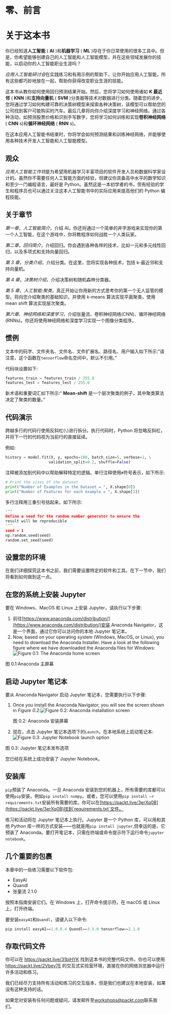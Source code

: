 

# 零、前言

# 关于这本书

你已经知道**人工智能** ( **AI** )和**机器学习** ( **ML** )存在于你日常使用的很多工具中。但是，你希望能够创建自己的人工智能和人工智能模型，并在这些领域发展你的技能，以启动你的人工智能职业生涯吗？

*应用人工智能研讨会*在实践练习和有用示例的帮助下，让你开始应用人工智能，所有这些都巧妙地放在一起，帮助你获得改变职业生涯的技能。

这本书从教你如何使用回归预测结果开始。然后，您将学习如何使用诸如 **K 最近邻** ( **KNN** )和**支持向量机** ( **SVM** )分类器等技术对数据进行分类。随着您的进步，您将通过学习如何构建可靠的决策树模型来探索各种决策树，该模型可以帮助您的公司找到客户可能购买的汽车。最后几章将向你介绍深度学习和神经网络。通过各种活动，如预测股票价格和识别手写数字，您将学习如何训练和实现**卷积神经网络** ( **CNN** s)和**循环神经网络** ( **RNN** s)。

在这本应用人工智能书结束时，你将学会如何预测结果和训练神经网络，并能够使用各种技术开发人工智能和人工智能模型。

## 观众

*应用人工智能工作坊*是为希望用机器学习丰富项目的软件开发人员和数据科学家设计的。虽然你不需要任何人工智能方面的经验，但建议你具备高中水平的数学知识和至少一门编程语言，最好是 Python。虽然这是一本初学者的书，但有经验的学生和程序员也可以通过关注这本人工智能书中的实际应用来提高他们的 Python 编程技能。

## 关于章节

*第一章*，*人工智能简介*，介绍 AI。你还将通过一个简单的井字游戏来实现你的第一个人工智能，在这个游戏中，你将教程序如何战胜一个人类玩家。

*第二章*，*回归简介*，介绍回归。你会遇到各种各样的技术，比如一元和多元线性回归，以及多项式和支持向量回归。

*第 3 章*，*分类介绍*，介绍分类。在这里，您将实现各种技术，包括 k-最近邻和支持向量机。

*第 4 章*，*决策树介绍*，介绍决策树和随机森林分类器。

*第 5 章*，*人工智能:聚类*，真正开始让你用新的方式思考你的第一个无人监管的模型。将向您介绍聚类的基础知识，并使用 k-means 算法实现平面聚类，使用 mean shift 算法实现层次聚类。

*第六章*、*神经网络和深度学习*，介绍张量流、卷积神经网络(CNN)、循环神经网络(RNNs)。你还将使用神经网络和深度学习实现一个图像分类程序。

## 惯例

文本中的码字、文件夹名、文件名、文件扩展名、路径名、用户输入如下所示:“请注意，这个函数在`tensorflow`命名空间中，默认不引用。”

代码块设置如下:

```py
features_train = features_train / 255.0
features_test = features_test / 255.0
```

新术语和重要词汇如下所示:“ **Mean-shift** 是一个层次聚类的例子，其中聚类算法决定了聚类的数量。”

## 代码演示

跨越多行的代码行使用反斜杠(`\`)进行拆分。执行代码时，Python 将忽略反斜杠，并将下一行的代码视为当前行的直接延续。

例如:

```py
history = model.fit(X, y, epochs=100, batch_size=5, verbose=1, \
                   validation_split=0.2, shuffle=False)
```

注释被添加到代码中以帮助解释特定的逻辑。单行注释使用`#`符号表示，如下所示:

```py
# Print the sizes of the dataset
print("Number of Examples in the Dataset = ", X.shape[0])
print("Number of Features for each example = ", X.shape[1])
```

多行注释用三重引号括起来，如下所示:

```py
"””
Define a seed for the random number generator to ensure the 
result will be reproducible
"””
seed = 1
np.random.seed(seed)
random.set_seed(seed)
```

## 设置您的环境

在我们详细探究这本书之前，我们需要设置特定的软件和工具。在下一节中，我们将看到如何做到这一点。

## 在您的系统上安装 Jupyter

要在 Windows、MacOS 和 Linux 上安装 Jupyter，请执行以下步骤:

1.  前往[https://www.anaconda.com/distribution/](https://www.anaconda.com/distribution/)安装 Anaconda Navigator，这是一个界面，通过它你可以访问你的本地 Jupyter 笔记本。
2.  Now, based on your operating system (Windows, MacOS, or Linux), you need to download the Anaconda Installer. Have a look at the following figure where we have downloaded the Anaconda files for Windows:![Figure 0.1: The Anaconda home screen
    ](img/B16060_00_01.jpg)

图 0.1:Anaconda 主屏幕

## 启动 Jupyter 笔记本

要从 Anaconda Navigator 启动 Jupyter 笔记本，您需要执行以下步骤:

1.  Once you install the Anaconda Navigator, you will see the screen shown in *Figure 0.2*:![Figure 0.2: Anaconda installation screen
    ](img/B16060_00_02.jpg)

    图 0.2: Anaconda 安装屏幕

2.  现在，点击 Jupyter 笔记本选项下的`Launch`，在本地系统上启动笔记本:![Figure 0.3: Jupyter Notebook launch option
    ](img/B16060_00_03.jpg)

图 0.3: Jupyter 笔记本发布选项

您已经在系统上成功安装了 Jupyter Notebook。

## 安装库

`pip`预装了 Anaconda。一旦 Anaconda 安装到您的机器上，所有需要的库都可以使用`pip`安装，例如`pip install numpy`。或者，您可以使用`pip install –r requirements.txt`安装所有需要的库。你可以在[https://packt.live/3erXq0B](https://packt.live/3erXq0B)找到`requirements.txt`文件。

练习和活动将在 Jupyter 笔记本上执行。Jupyter 是一个 Python 库，可以用和其他 Python 库一样的方式安装——也就是用`pip install jupyter`,但幸运的是，它预装了 Anaconda。要打开笔记本，只需在终端或命令提示符下运行命令`jupyter notebook`。

## 几个重要的包裹

本章中的一些练习需要以下软件包:

*   EasyAI
*   Quandl
*   张量流 2.1.0

按照本指南安装它们。在 Windows 上，打开命令提示符。在 macOS 或 Linux 上，打开终端。

要安装`easyAI`和`Quandl`，请键入以下命令:

```py
pip install easyAI==1.0.0.4 Quandl==3.5.0 tensorflow==2.1.0
```

## 存取代码文件

你可以在 https://packt.live/31biHYK 找到这本书的完整代码文件。你也可以使用 https://packt.live/2Vbev7E 的交互式实验室环境，直接在你的网络浏览器中运行许多活动和练习。

我们已经尽力支持所有活动和练习的交互版本，但是我们也建议在本地安装，如果没有这种支持的话。

如果您对安装有任何问题或疑问，请发邮件至[workshops@packt.com](mailto:workshops@packt.com)联系我们。